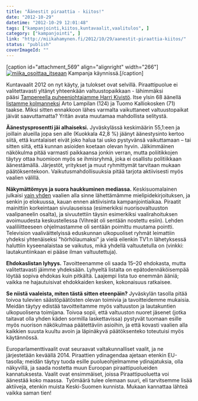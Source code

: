 ```yaml
---
title: "Äänestit piraattia - kiitos!"
date: "2012-10-29"
datetime: "2012-10-29 12:01:48"
tags: ["kampanjointi,kiitos,kuntavaalit,vaalitulos", ]
category: ["kampanjointi", ]
link: "http://miikahamynen.fi/2012/10/29/aanestit-piraattia-kiitos/"
status: "publish"
coverImageId: ""
---
```


\[caption id="attachment\_569" align="alignright" width="266"\][![](http://miikahamynen.fi/wp-content/uploads/2012/10/miika_osoittaa_itseaan-266x400.jpg "miika_osoittaa_itseaan")](http://miikahamynen.fi/wp-content/uploads/2012/10/miika_osoittaa_itseaan.jpg) Kampanja käynnissä.\[/caption\]

Kuntavaalit 2012 on nyt käyty, ja tulokset ovat selvillä. Piraattipuolue ei valitettavasti yltänyt yhteenkään valtuustopaikkaan - lähimmäksi pääsi [Tampereella puheenjohtajamme Harri Kivistö](http://vaalit.yle.fi/tulospalvelu/2012/kuntavaalit/kunnat/tampere_ehdokkaat_vertauslukujarjestyksessa_7_837.html). Itse ylsin 68 äänellä [listamme kolmanneksi](http://vaalit.yle.fi/tulospalvelu/2012/kuntavaalit/kunnat/jyvaskyla_ehdokkaat_vertauslukujarjestyksessa_13_179.html) Arto Lampilan (124) ja Tuomo Kalliokosken (71) taakse. Miksi sitten ennakkoon lähes varmalta vaikuttaneet valtuustopaikat jäivät saavuttamatta? Yritän avata muutamaa mahdollista selitystä.

**Äänestysprosentti jäi alhaiseksi.** Jyväskylässä keskimäärin 55,1:een ja joillain alueilla jopa sen alle (Kuokkala 42,8 %) jäänyt äänestysinto kertoo siitä, että kuntalaiset eivät joko halua tai usko pystyvänsä vaikuttamaan – tai sitten siitä, että kunnan asioiden koetaan olevan hyvin. Jälkimmäinen näkökulma pitää varmasti paikkaansa jonkin verran, mutta poliitikkojen täytyy ottaa huomioon myös se ihmisryhmä, joka ei osallistu politiikkaan äänestämällä. Järjestöt, yritykset ja muut ryhmittymät tarvitaan mukaan päätöksentekoon. Vaikutusmahdollisuuksia pitää tarjota aktiivisesti myös vaalien välillä.

**Näkymättömyys ja suora haukkuminen mediassa.** Keskisuomalainen julkaisi [vain yhden](http://miikahamynen.fi/2012/08/19/salailu-ei-luo-uskoa-paattajiin/ "Salailu ei luo uskoa päättäjiin") vaalien alla sinne lähettämämme mielipidekirjoituksen, ja senkin jo elokuussa, kauan ennen aktiivisinta kampanjointiaikaa. Piraatit mainittiin korkeintaan sivulauseissa (esimerkiksi nuorisovaltuuston vaalipaneelin osalta), ja sivuutettiin täysin esimerkiksi vaalirahoituksen avoimuudesta keskustellessa (Vihreät oli sentään nostettu esiin). Lehden vaaliliitteeseen ohjelmastamme oli sentään poimittu muutama pointti. Television vaaliväittelyissä eduskunnan ulkopuoliset ryhmät leimattiin yhdeksi yhtenäiseksi "hörhölaumaksi" ja vielä eilenkin TV1:n lähetyksessä haluttiin kyseenalaistaa se vaikutus, mikä yhdellä valtuutetulla on (vinkki: lautakuntiinkaan ei pääse ilman valtuutettuja).

**Ehdokaslistan lyhyys.** Tavoitteenamme oli saada 15–20 ehdokasta, mutta valitettavasti jäimme yhdeksään. Lyhyeltä listalta on epätodennäköisempää löytää sopiva ehdokas kuin pitkältä. Laajempi lista tuo enemmän ääniä; vaikka ne hajautuisivat ehdokkaiden kesken, kokonaisuus ratkaisee.

**Se niistä vaaleista, miten tästä sitten eteenpäin?** Jyväskylän tasolla pitää toivoa tulevien säästöpäätösten olevan toimivia ja tavoitteidemme mukaisia. Meidän täytyy edistää tavoitteitamme myös valtuuston ja lautakuntien ulkopuolisena toimijana. Toivoa sopii, että valtuuston nuoret jäsenet (jotka taitavat olla yhden käden sormilla laskettavissa) pystyvät tuomaan esille myös nuorison näkökulmaa päätettäviin asioihin, ja että kovasti vaalien alla kaikkien suusta kuultu avoin ja läpinäkyvä päätöksenteko toteutuisi myös käytännössä.

Europarlamenttivaalit ovat seuraavat valtakunnalliset vaalit, ja ne järjestetään keväällä 2014. Piraattien ydinagendaa ajetaan etenkin EU-tasolla; meidän täytyy tuoda esille puolueohjelmamme ydinajatuksia, olla näkyvillä, ja saada nostetta muun Euroopan piraattipuolueiden kannatuksesta. Vaalit ovat ensimmäiset, joissa Piraattipuoluetta voi äänestää koko maassa.  Työmäärä tulee olemaan suuri, eli tarvitsemme lisää aktiiveja, etenkin muista Keski-Suomen kunnista. Mukaan kannattaa lähteä vaikka saman tien!
